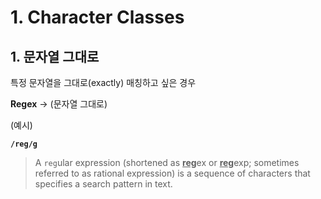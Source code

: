 # 1. Character Classes

## 1. 문자열 그대로

특정 문자열을 그대로(exactly) 매칭하고 싶은 경우

**Regex** → (문자열 그대로)

(예시)

**`/reg/g`**

> A `reg`ular expression (shortened as <u>**reg**</u>ex or <u>**reg**</u>exp; sometimes referred to as rational expression) is a sequence of characters that specifies a search pattern in text.
